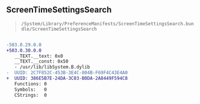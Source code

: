 ## ScreenTimeSettingsSearch

> `/System/Library/PreferenceManifests/ScreenTimeSettingsSearch.bundle/ScreenTimeSettingsSearch`

```diff

-503.0.29.0.0
+503.0.30.0.0
   __TEXT.__text: 0x0
   __TEXT.__const: 0x50
   - /usr/lib/libSystem.B.dylib
-  UUID: 2C7F852C-453B-3E4C-804B-F69F4C43E4A0
+  UUID: 386E5B7E-24DA-3C03-B0DA-2A8449F594C8
   Functions: 0
   Symbols:   0
   CStrings:  0

```
